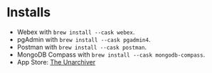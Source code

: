 # Installs

* Webex with `brew install --cask webex`.
* pgAdmin with `brew install --cask pgadmin4`.
* Postman with `brew install --cask postman`.
* MongoDB Compass with `brew install --cask mongodb-compass`.
* App Store: [The Unarchiver](https://apps.apple.com/us/app/the-unarchiver/id425424353)

